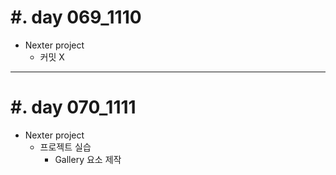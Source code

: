 #. day 069_1110
===============
*  Nexter project
    * 커밋 X
---------------------------------
#. day 070_1111
===============
*  Nexter project
    * 프로젝트 실습
        * Gallery 요소 제작
